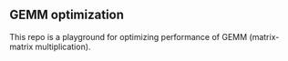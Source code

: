 ## GEMM optimization

This repo is a playground for optimizing performance of GEMM (matrix-matrix multiplication).
